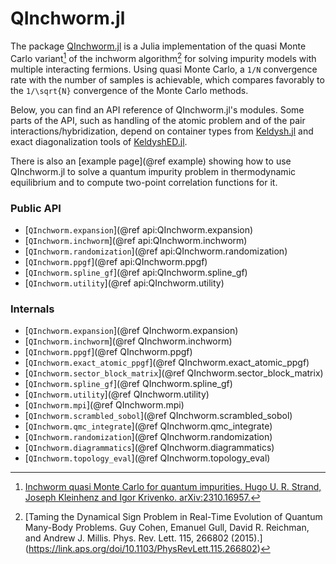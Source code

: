 # QInchworm.jl

The package [QInchworm.jl](https://github.com/krivenko/QInchworm.jl)
is a Julia implementation of the quasi Monte Carlo variant[^1]
of the inchworm algorithm[^2] for solving impurity models with multiple
interacting fermions. Using quasi Monte Carlo, a ``1/N`` convergence rate with
the number of samples is achievable, which compares favorably to the
``1/\sqrt{N}`` convergence of the Monte Carlo methods.

Below, you can find an API reference of QInchworm.jl's modules.
Some parts of the API, such as handling of the atomic problem and of the pair
interactions/hybridization, depend on container types from
[Keldysh.jl](https://github.com/kleinhenz/Keldysh.jl) and exact diagonalization
tools of [KeldyshED.jl](https://github.com/krivenko/KeldyshED.jl).

There is also an [example page](@ref example) showing how to use QInchworm.jl
to solve a quantum impurity problem in thermodynamic equilibrium and to compute
two-point correlation functions for it.

[^1]: [Inchworm quasi Monte Carlo for quantum impurities.
       Hugo U. R. Strand, Joseph Kleinhenz and Igor Krivenko.
       arXiv:2310.16957.](https://arxiv.org/abs/2310.16957)
[^2]: [Taming the Dynamical Sign Problem in Real-Time Evolution of Quantum
       Many-Body Problems.
       Guy Cohen, Emanuel Gull, David R. Reichman, and Andrew J. Millis.
       Phys. Rev. Lett. 115, 266802 (2015).]
      (https://link.aps.org/doi/10.1103/PhysRevLett.115.266802)

### Public API

- [`QInchworm.expansion`](@ref api:QInchworm.expansion)
- [`QInchworm.inchworm`](@ref api:QInchworm.inchworm)
- [`QInchworm.randomization`](@ref api:QInchworm.randomization)
- [`QInchworm.ppgf`](@ref api:QInchworm.ppgf)
- [`QInchworm.spline_gf`](@ref api:QInchworm.spline_gf)
- [`QInchworm.utility`](@ref api:QInchworm.utility)

### Internals

- [`QInchworm.expansion`](@ref QInchworm.expansion)
- [`QInchworm.inchworm`](@ref QInchworm.inchworm)
- [`QInchworm.ppgf`](@ref QInchworm.ppgf)
- [`QInchworm.exact_atomic_ppgf`](@ref QInchworm.exact_atomic_ppgf)
- [`QInchworm.sector_block_matrix`](@ref QInchworm.sector_block_matrix)
- [`QInchworm.spline_gf`](@ref QInchworm.spline_gf)
- [`QInchworm.utility`](@ref QInchworm.utility)
- [`QInchworm.mpi`](@ref QInchworm.mpi)
- [`QInchworm.scrambled_sobol`](@ref QInchworm.scrambled_sobol)
- [`QInchworm.qmc_integrate`](@ref QInchworm.qmc_integrate)
- [`QInchworm.randomization`](@ref QInchworm.randomization)
- [`QInchworm.diagrammatics`](@ref QInchworm.diagrammatics)
- [`QInchworm.topology_eval`](@ref QInchworm.topology_eval)
